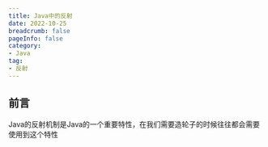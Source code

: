 ```yaml
---
title: Java中的反射
date: 2022-10-25
breadcrumb: false
pageInfo: false
category:
- Java
tag:
- 反射
---
```


## 前言
Java的反射机制是Java的一个重要特性，在我们需要造轮子的时候往往都会需要使用到这个特性